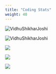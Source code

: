 ```yaml
---
title: "Coding Stats"
weight: 40
---
```


<p align="left"> <img src="https://github-readme-stats.vercel.app/api?username=misanthropicdeity&show_icons=true&theme=gotham&count_private=true" alt="VidhuShikharJoshi" />

<p align="left"> <img src="https://github-readme-stats.vercel.app/api/top-langs/?username=misanthropicdeity&layout=compact&theme=gotham" alt="VidhuShikharJoshi" />



<p align = "left"><img src = "https://github-readme-stats.vercel.app/api/wakatime?username=deity&theme=gotham" />


<p align = "left"> <img src = "https://img.shields.io/badge/dynamic/json?&color=1f8acb&logo=codeforces&label=Codeforces&url=https://competitive-coding-api.herokuapp.com/api/codeforces/deity_31&query=%24.rating&prefix=Rating%20&style=for-the-badge&cacheSeconds=86400" />


<p align = "left"><img src = "https://img.shields.io/badge/dynamic/json?label=CodeChef&query=%24.rating&url=https://competitive-coding-api.herokuapp.com/api/codechef/deity_31&prefix=Rating%20&logo=codechef&logoColor=f5f5dc&labelColor=7b5e47&style=for-the-badge&cacheSeconds=86400" />
